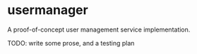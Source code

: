 usermanager
===========

A proof-of-concept user management service implementation.

TODO: write some prose, and a testing plan
